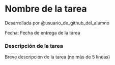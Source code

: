 # Nombre de la tarea

Desarrollada por @usuario_de_github_del_alumno

Fecha: Fecha de entrega de la tarea

### Descripción de la tarea

Breve descripción de la tarea (no más de 5 líneas)


